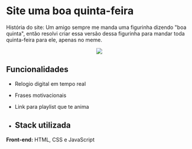 
# Site uma boa quinta-feira

História do site: Um amigo sempre me manda uma figurinha dizendo "boa quinta", então resolvi criar essa versão dessa figurinha para mandar toda quinta-feira para ele, apenas no meme.


<div align="center">
<img src="https://github.com/user-attachments/assets/23e6d83e-eeaa-40a6-a261-317973c55a92" />
</div>


## Funcionalidades

- Relogio digital em tempo real
- Frases motivacionais
- Link para playlist que te anima

- ## Stack utilizada

**Front-end:** HTML, CSS e JavaScript
